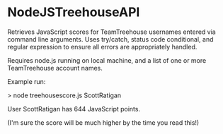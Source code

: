 # NodeJSTreehouseAPI
Retrieves JavaScript scores for TeamTreehouse usernames entered via command line arguments. Uses try/catch, status code conditional, and regular expression to ensure all errors are appropriately handled.

Requires node.js running on local machine, and a list of one or more TeamTreehouse account names.

Example run:

\> node treehousescore.js ScottRatigan

User ScottRatigan has 644 JavaScript points.

(I'm sure the score will be much higher by the time you read this!)
